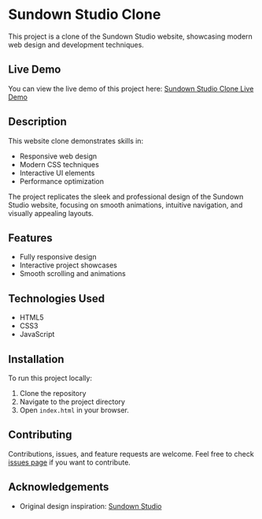 # Sundown Studio Clone

This project is a clone of the Sundown Studio website, showcasing modern web design and development techniques.

## Live Demo

You can view the live demo of this project here: [Sundown Studio Clone Live Demo](https://ashvinupadhyay1132.github.io/Sundown-Studio-/)

## Description

This website clone demonstrates skills in:

- Responsive web design
- Modern CSS techniques
- Interactive UI elements
- Performance optimization

The project replicates the sleek and professional design of the Sundown Studio website, focusing on smooth animations, intuitive navigation, and visually appealing layouts.

## Features

- Fully responsive design
- Interactive project showcases
- Smooth scrolling and animations


## Technologies Used

- HTML5
- CSS3
- JavaScript

## Installation

To run this project locally:

1. Clone the repository
2. Navigate to the project directory
3. Open `index.html` in your browser.

## Contributing

Contributions, issues, and feature requests are welcome. Feel free to check [issues page](https://github.com/ashvinupadhyay1132/Sundown-Studio-/issues) if you want to contribute.

## Acknowledgements

- Original design inspiration: [Sundown Studio](https://www.sundown-studio.com/)
